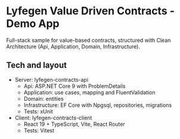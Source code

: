 # Lyfegen Value Driven Contracts - Demo App

Full-stack sample for value-based contracts, structured with Clean Architecture (Api, Application, Domain, Infrastructure).

## Tech and layout
- Server: lyfegen-contracts-api
  - Api: ASP.NET Core 9 with ProblemDetails
  - Application: use cases, mapping and FluentValidation
  - Domain: entities
  - Infrastructure: EF Core with Npgsql, repositories, migrations
  - Tests: xUnit
- Client: lyfegen-contracts-client
  - React 19 + TypeScript, Vite, React Router
  - Tests: Vitest
